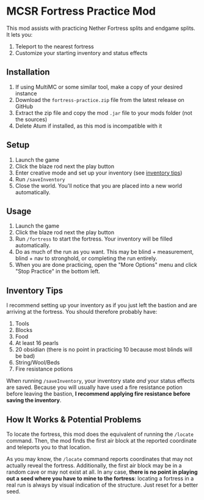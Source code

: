 # MCSR Fortress Practice Mod

This mod assists with practicing Nether Fortress splits and endgame splits. It lets you:

1. Teleport to the nearest fortress
2. Customize your starting inventory and status effects

## Installation

1. If using MultiMC or some similar tool, make a copy of your desired instance
2. Download the `fortress-practice.zip` file from the latest release on GitHub
3. Extract the zip file and copy the mod `.jar` file to your mods folder (not the sources)
4. Delete Atum if installed, as this mod is incompatible with it

## Setup

1. Launch the game
2. Click the blaze rod next the play button
3. Enter creative mode and set up your inventory (see [inventory tips](#inventory-tips))
4. Run `/saveInventory`
5. Close the world. You'll notice that you are placed into a new world automatically.

## Usage

1. Launch the game
2. Click the blaze rod next the play button
3. Run `/fortress` to start the fortress. Your inventory will be filled automatically.
4. Do as much of the run as you want. This may be blind + measurement, blind + nav to stronghold, or completing the run
   entirely.
5. When you are done practicing, open the "More Options" menu and click "Stop Practice" in the bottom left.

## Inventory Tips

I recommend setting up your inventory as if you just left the bastion and are arriving at the fortress. You should
therefore probably have:

1. Tools
2. Blocks
3. Food
4. At least 16 pearls
5. 20 obsidian (there is no point in practicing 10 because most blinds will be bad)
6. String/Wool/Beds
7. Fire resistance potions

When running `/saveInventory`, your inventory state *and* your status effects are saved. Because you will usually have
used a fire resistance potion before leaving the bastion, **I recommend applying fire resistance before saving the
inventory**.

## How It Works & Potential Problems

To locate the fortress, this mod does the equivalent of running the `/locate` command. Then, the mod finds the first air
block at the reported coordinate and teleports you to that location.

As you may know, the `/locate` command reports coordinates that may not actually reveal the fortress. Additionally, the
first air block may be in a random cave or may not exist at all. In any case, **there is no point in playing out a seed
where you have to mine to the fortress**: locating a fortress in a real run is always by visual indication of the
structure. Just reset for a better seed.
